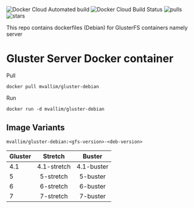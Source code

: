 ![Docker Cloud Automated build](https://img.shields.io/docker/cloud/automated/mvallim/gluster-debian)
![Docker Cloud Build Status](https://img.shields.io/docker/cloud/build/mvallim/gluster-debian)
![pulls](https://img.shields.io/docker/pulls/mvallim/gluster-debian)
![stars](https://img.shields.io/docker/stars/mvallim/gluster-debian)

This repo contains dockerfiles (Debian) for GlusterFS containers namely server

# Gluster Server Docker container

Pull

```console
docker pull mvallim/gluster-debian
```

Run

```console
docker run -d mvallim/gluster-debian
```

## Image Variants

```text
mvallim/gluster-debian:<gfs-version>-<deb-version>
```

| Gluster | Stretch     | Buster     |
|---------|:-----------:|:----------:|
| 4.1     | 4.1-stretch | 4.1-buster |
| 5       | 5-stretch   | 5-buster   |
| 6       | 6-stretch   | 6-buster   |
| 7       | 7-stretch   | 7-buster   |
